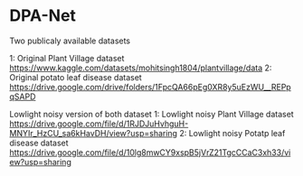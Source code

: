 # DPA-Net
Two publicaly available datasets

1: Original Plant Village dataset       https://www.kaggle.com/datasets/mohitsingh1804/plantvillage/data
2: Original potato leaf disease dataset https://drive.google.com/drive/folders/1FpcQA66pEg0XR8y5uEzWU__REPpqSAPD



Lowlight noisy version of both dataset
1: Lowlight noisy Plant Village dataset https://drive.google.com/file/d/1RJDJuHvhguH-MNYIr_HzCU_sa6kHavDH/view?usp=sharing
2: Lowlight noisy Potatp leaf disease dataset  https://drive.google.com/file/d/10lg8mwCY9xspB5jVrZ21TgcCCaC3xh33/view?usp=sharing
